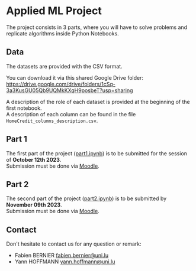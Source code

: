 # Applied ML Project

The project consists in 3 parts, where you will have to solve problems and replicate algorithms inside Python Notebooks.

## Data

The datasets are provided with the CSV format.

You can download it via this shared Google Drive folder:
https://drive.google.com/drive/folders/1cSq-3a3KusGU05Qb9UQMkKXqH9posbeT?usp=sharing

A description of the role of each dataset is provided at the beginning of the first notebook.  
A description of each column can be found in the file `HomeCredit_columns_description.csv`.

## Part 1

The first part of the project ([part1.ipynb](./part1.ipynb)) is to be submitted for the session of **October 12th 2023**.  
Submission must be done via [Moodle](https://moodle.uni.lu/mod/assign/view.php?id=323089).

## Part 2

The second part of the project ([part2.ipynb](./part2.ipynb)) is to be submitted by **November 09th 2023**.  
Submission must be done via [Moodle](https://moodle.uni.lu/mod/assign/view.php?id=323587).

## Contact

Don't hesitate to contact us for any question or remark:

- Fabien BERNIER <fabien.bernier@uni.lu>
- Yann HOFFMANN <yann.hoffmann@uni.lu>
